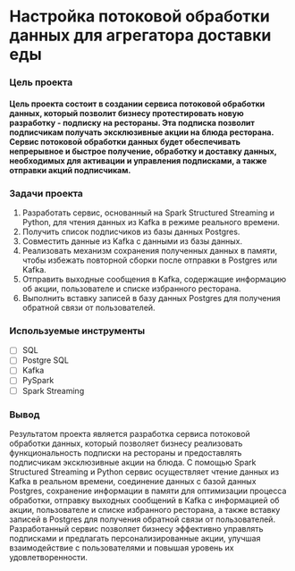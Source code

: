 # Настройка потоковой обработки данных для агрегатора доставки еды

### Цель проекта

#### Цель проекта состоит в создании сервиса потоковой обработки данных, который позволит бизнесу протестировать новую разработку - подписку на рестораны. Эта подписка позволит подписчикам получать эксклюзивные акции на блюда ресторана. Сервис потоковой обработки данных будет обеспечивать непрерывное и быстрое получение, обработку и доставку данных, необходимых для активации и управления подписками, а также отправки акций подписчикам.

### Задачи проекта

1. Разработать сервис, основанный на Spark Structured Streaming и Python, для чтения данных из Kafka в режиме реального времени.
2. Получить список подписчиков из базы данных Postgres.
3. Совместить данные из Kafka с данными из базы данных.
4. Реализовать механизм сохранения полученных данных в памяти, чтобы избежать повторной сборки после отправки в Postgres или Kafka.
5. Отправить выходные сообщения в Kafka, содержащие информацию об акции, пользователе и списке избранного ресторана.
6. Выполнить вставку записей в базу данных Postgres для получения обратной связи от пользователей.

### Используемые инструменты

- [ ] SQL
- [ ] Postgre SQL
- [ ] Kafka
- [ ] PySpark
- [ ] Spark Streaming

### Вывод

Результатом проекта является разработка сервиса потоковой обработки данных, который позволяет бизнесу реализовать функциональность подписки на рестораны и предоставлять подписчикам эксклюзивные акции на блюда. С помощью Spark Structured Streaming и Python сервис осуществляет чтение данных из Kafka в реальном времени, соединение данных с базой данных Postgres, сохранение информации в памяти для оптимизации процесса обработки, отправку выходных сообщений в Kafka с информацией об акции, пользователе и списке избранного ресторана, а также вставку записей в Postgres для получения обратной связи от пользователей. Разработанный сервис позволяет бизнесу эффективно управлять подписками и предлагать персонализированные акции, улучшая взаимодействие с пользователями и повышая уровень их удовлетворенности.
